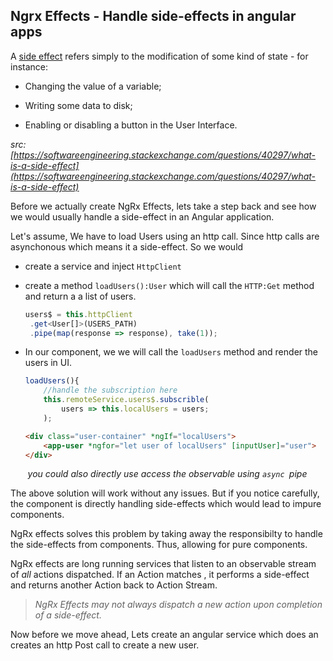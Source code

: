 ## Ngrx Effects - Handle side-effects in angular apps

A [side effect](http://en.wikipedia.org/wiki/Side_effect_%28computer_science%29) refers simply to the modification of some kind of state - for instance:

- Changing the value of a variable;

- Writing some data to disk;

- Enabling or disabling a button in the User Interface.

*src: <u>[https://softwareengineering.stackexchange.com/questions/40297/what-is-a-side-effect](https://softwareengineering.stackexchange.com/questions/40297/what-is-a-side-effect)</u>*



Before we actually create NgRx Effects, lets take  a step back and see how we would usually handle a side-effect in an Angular application. 

Let's assume, We have to load Users using an http call. Since http calls are asynchonous which means it a side-effect. So we would



- create a service and inject `HttpClient`

- create a method `loadUsers():User`  which will call the `HTTP:Get` method and return a a list of users. 
  
  ```typescript
  users$ = this.httpClient
   .get<User[]>(USERS_PATH)
   .pipe(map(response => response), take(1));
  ```

- In our component, we we will call the `loadUsers` method and render the users in UI.
  
  ```typescript
  loadUsers(){
      //handle the subscription here
      this.remoteService.users$.subscrible(
          users => this.localUsers = users;
      );
  ```
  
  ```html
  <div class="user-container" *ngIf="localUsers">
      <app-user *ngfor="let user of localUsers" [inputUser]="user">
  </div>
  ```

       *you could also directly use access the observable using `async `pipe*



The above solution will work without  any issues. But if you notice carefully, the component is directly handling side-effects which would lead to impure components. 



NgRx effects solves this problem by taking away the responsibilty to handle the side-effects from components.  Thus, allowing for pure components. 

NgRx effects  are long running services that listen to an observable stream of *all* actions dispatched. If an Action matches , it performs a side-effect and returns another Action back to Action Stream. 

> *NgRx Effects may not always dispatch a new action upon completion of a side-effect.*



Now before we move ahead, Lets create an angular service which does an creates an http Post call to create a new user.

```typescript

```




